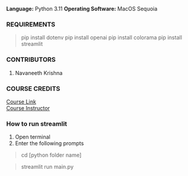 **Language:** Python 3.11 
**Operating Software:** MacOS Sequoia 

### REQUIREMENTS 
> pip install dotenv 
> pip install openai 
> pip install colorama 
> pip install streamlit 


### CONTRIBUTORS <br/>
1. Navaneeth Krishna <br/>



### COURSE CREDITS <br/>
[Course Link](https://www.linkedin.com/learning/openai-api-for-python-developers) <br/>
[Course Instructor](https://www.linkedin.com/learning/instructors/sandy-ludosky) <br/>

### How to run streamlit <br/>
1. Open terminal 
2. Enter the following prompts 

>cd [python folder name]

>streamlit run main.py
